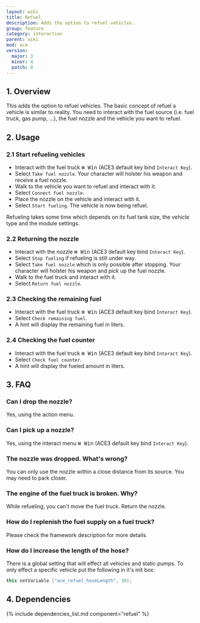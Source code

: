 ```yaml
---
layout: wiki
title: Refuel
description: Adds the option to refuel vehicles.
group: feature
category: interaction
parent: wiki
mod: ace
version:
  major: 3
  minor: 4
  patch: 0
---
```


## 1. Overview

This adds the option to refuel vehicles. The basic concept of refuel a vehicle is similar to reality. You need to interact with the fuel source (i.e. fuel truck, gas pump, ...), the fuel nozzle and the vehicle you want to refuel.

## 2. Usage

### 2.1 Start refueling vehicles
- Interact with the fuel truck <kbd>⊞&nbsp;Win</kbd> (ACE3 default key bind `Interact Key`).
- Select `Take fuel nozzle`. Your character will holster his weapon and receive a fuel nozzle.
- Walk to the vehicle you want to refuel and interact with it.
- Select `Connect fuel nozzle`.
- Place the nozzle on the vehicle and interact with it.
- Select `Start fueling`. The vehicle is now being refuel.

Refueling takes some time which depends on its fuel tank size, the vehicle type and the module settings.

### 2.2 Returning the nozzle
- Interact with the nozzle <kbd>⊞&nbsp;Win</kbd> (ACE3 default key bind `Interact Key`).
- Select `Stop fueling` if refueling is still under way.
- Select `Take fuel nozzle` which is only possible after stopping. Your character will holster his weapon and pick up the fuel nozzle.
- Walk to the fuel truck and interact with it.
- Select `Return fuel nozzle`.

### 2.3 Checking the remaining fuel
- Interact with the fuel truck <kbd>⊞&nbsp;Win</kbd> (ACE3 default key bind `Interact Key`).
- Select `Check remaining fuel`.
- A hint will display the remaining fuel in liters.

### 2.4 Checking the fuel counter
- Interact with the fuel truck <kbd>⊞&nbsp;Win</kbd> (ACE3 default key bind `Interact Key`).
- Select `Check fuel counter`.
- A hint will display the fueled amount in liters.

## 3. FAQ

### Can I drop the nozzle?
Yes, using the action menu.

### Can I pick up a nozzle?
Yes, using the interact menu <kbd>⊞&nbsp;Win</kbd> (ACE3 default key bind `Interact Key`).

### The nozzle was dropped. What's wrong?
You can only use the nozzle within a close distance from its source. You may need to park closer.

### The engine of the fuel truck is broken. Why?
While refueling, you can't move the fuel truck. Return the nozzle.

### How do I replenish the fuel supply on a fuel truck?
Please check the framework description for more details.

### How do I increase the length of the hose?
There is a global setting that will effect all vehicles and static pumps. To only effect a specific vehicle put the following in it's init box:
```cpp
this setVariable ["ace_refuel_hoseLength", 30];
```

## 4. Dependencies

{% include dependencies_list.md component="refuel" %}
